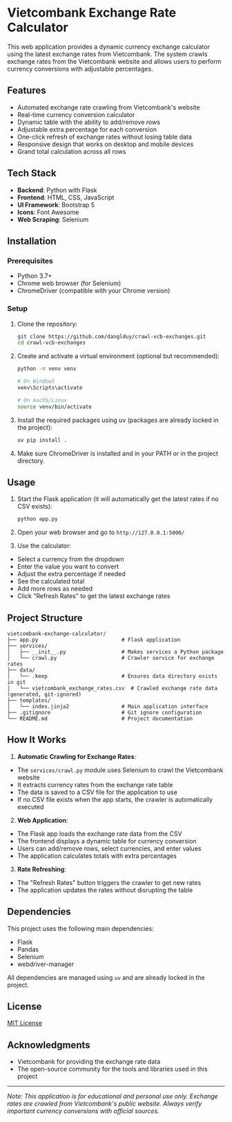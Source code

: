 # Vietcombank Exchange Rate Calculator

This web application provides a dynamic currency exchange calculator using the latest exchange rates from Vietcombank. The system crawls exchange rates from the Vietcombank website and allows users to perform currency conversions with adjustable percentages.

## Features

- Automated exchange rate crawling from Vietcombank's website
- Real-time currency conversion calculator
- Dynamic table with the ability to add/remove rows
- Adjustable extra percentage for each conversion
- One-click refresh of exchange rates without losing table data
- Responsive design that works on desktop and mobile devices
- Grand total calculation across all rows

## Tech Stack

- **Backend**: Python with Flask
- **Frontend**: HTML, CSS, JavaScript
- **UI Framework**: Bootstrap 5
- **Icons**: Font Awesome
- **Web Scraping**: Selenium

## Installation

### Prerequisites

- Python 3.7+
- Chrome web browser (for Selenium)
- ChromeDriver (compatible with your Chrome version)

### Setup

1. Clone the repository:
   ```bash
   git clone https://github.com/danglduy/crawl-vcb-exchanges.git
   cd crawl-vcb-exchanges
   ```

2. Create and activate a virtual environment (optional but recommended):
   ```bash
   python -m venv venv
   
   # On Windows
   venv\Scripts\activate
   
   # On macOS/Linux
   source venv/bin/activate
   ```

3. Install the required packages using uv (packages are already locked in the project):
   ```bash
   uv pip install .
   ```

4. Make sure ChromeDriver is installed and in your PATH or in the project directory.

## Usage

1. Start the Flask application (it will automatically get the latest rates if no CSV exists):
   ```bash
   python app.py
   ```

2. Open your web browser and go to `http://127.0.0.1:5000/`

3. Use the calculator:
  - Select a currency from the dropdown
  - Enter the value you want to convert
  - Adjust the extra percentage if needed
  - See the calculated total
  - Add more rows as needed
  - Click "Refresh Rates" to get the latest exchange rates

## Project Structure

```
vietcombank-exchange-calculator/
├── app.py                           # Flask application
├── services/
│   ├── __init__.py                  # Makes services a Python package
│   └── crawl.py                     # Crawler service for exchange rates
├── data/
│   └── .keep                        # Ensures data directory exists in git
│   └── vietcombank_exchange_rates.csv  # Crawled exchange rate data (generated, git-ignored)
├── templates/
│   └── index.jinja2                 # Main application interface
├── .gitignore                       # Git ignore configuration
└── README.md                        # Project documentation
```

## How It Works

1. **Automatic Crawling for Exchange Rates**:
  - The `services/crawl.py` module uses Selenium to crawl the Vietcombank website
  - It extracts currency rates from the exchange rate table
  - The data is saved to a CSV file for the application to use
  - If no CSV file exists when the app starts, the crawler is automatically executed

2. **Web Application**:
  - The Flask app loads the exchange rate data from the CSV
  - The frontend displays a dynamic table for currency conversion
  - Users can add/remove rows, select currencies, and enter values
  - The application calculates totals with extra percentages

3. **Rate Refreshing**:
  - The "Refresh Rates" button triggers the crawler to get new rates
  - The application updates the rates without disrupting the table

## Dependencies

This project uses the following main dependencies:
- Flask
- Pandas
- Selenium
- webdriver-manager

All dependencies are managed using `uv` and are already locked in the project.

## License

[MIT License](LICENSE)

## Acknowledgments

- Vietcombank for providing the exchange rate data
- The open-source community for the tools and libraries used in this project

---

*Note: This application is for educational and personal use only. Exchange rates are crawled from Vietcombank's public website. Always verify important currency conversions with official sources.*
